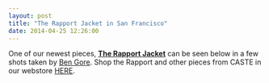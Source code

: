 ```yaml
---
layout: post
title: "The Rapport Jacket in San Francisco"
date: 2014-04-25 12:26:00
---
```


<p>One of our newest pieces, <a href="http://store.castequality.com/product/the-rapport-jacket"><strong>The Rapport Jacket</strong></a> can be seen below in a few shots taken by <a href="http://www.magentaskateboards.com/team/ben-gore">Ben Gore</a>. Shop the Rapport and other pieces from CASTE in our webstore <a href="http://store.castequality.com">HERE</a>.&nbsp;</p>

<p><img alt="" data-rich-file-id="16" src="http://s3.amazonaws.com/caste-server-production/rich/rich_files/rich_files/16/blog/80s2.jpg" /></p>

<p><img alt="" data-rich-file-id="15" src="http://s3.amazonaws.com/caste-server-production/rich/rich_files/rich_files/15/blog/80s3.jpg" /></p>

<p><img alt="" data-rich-file-id="14" src="http://s3.amazonaws.com/caste-server-production/rich/rich_files/rich_files/14/blog/80s6.jpg" /></p>

<p><img alt="" data-rich-file-id="17" src="http://s3.amazonaws.com/caste-server-production/rich/rich_files/rich_files/17/blog/80s9.jpg" /></p>

